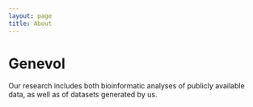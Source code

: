 ```yaml
---
layout: page
title: About
---
```


# Genevol

Our research includes both bioinformatic analyses of publicly available data, as well as of datasets generated by us.
